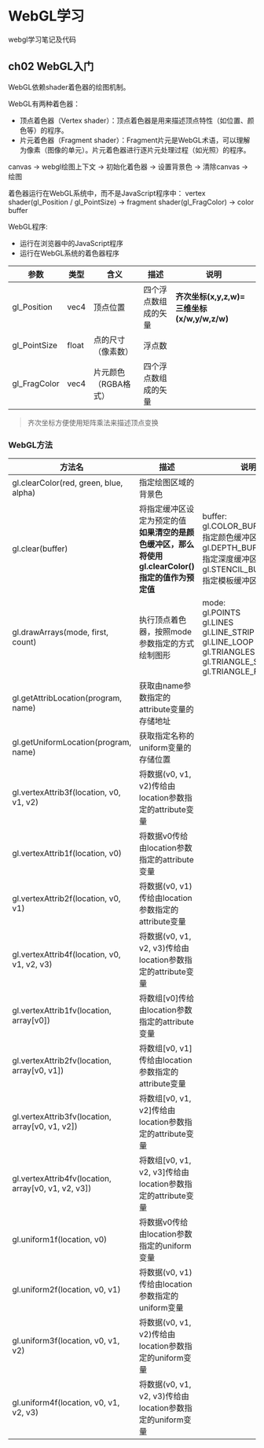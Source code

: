 # WebGL学习
webgl学习笔记及代码

## ch02 WebGL入门

WebGL依赖shader着色器的绘图机制。

WebGL有两种着色器：

- 顶点着色器（Vertex shader）：顶点着色器是用来描述顶点特性（如位置、颜色等）的程序。
- 片元着色器（Fragment shader）：Fragment片元是WebGL术语，可以理解为像素（图像的单元）。片元着色器进行逐片元处理过程（如光照）的程序。

canvas -> webgl绘图上下文 -> 初始化着色器 -> 设置背景色 -> 清除canvas -> 绘图

着色器运行在WebGL系统中，而不是JavaScript程序中： vertex shader(gl_Position / gl_PointSize) -> fragment shader(gl_FragColor) -> color buffer

WebGL程序: 

- 运行在浏览器中的JavaScript程序
- 运行在WebGL系统的着色器程序

参数 | 类型 | 含义 | 描述 | 说明
--  | -- | -- | -- | --
gl_Position | vec4 | 顶点位置 | 四个浮点数组成的矢量 | **齐次坐标(x,y,z,w)=三维坐标(x/w,y/w,z/w)**
gl_PointSize | float | 点的尺寸（像素数）| 浮点数 |
gl_FragColor | vec4 | 片元颜色（RGBA格式） | 四个浮点数组成的矢量 | 

> 齐次坐标方便使用矩阵乘法来描述顶点变换

### WebGL方法 

方法名 | 描述 | 说明
-- | -- | --
gl.clearColor(red, green, blue, alpha) | 指定绘图区域的背景色 | 
gl.clear(buffer) | 将指定缓冲区设定为预定的值<br>**如果清空的是颜色缓冲区，那么将使用gl.clearColor()指定的值作为预定值** | buffer: <br>gl.COLOR_BUFFER_BIT指定颜色缓冲区 <br>gl.DEPTH_BUFFER_BIT 指定深度缓冲区 <br>gl.STENCIL_BUFFER_BIT指定模板缓冲区 
gl.drawArrays(mode, first, count) | 执行顶点着色器，按照mode参数指定的方式绘制图形 | mode: <br>gl.POINTS<br>gl.LINES<br>gl.LINE_STRIP<br>gl.LINE_LOOP<br>gl.TRIANGLES<br>gl.TRIANGLE_STRIP<br>gl.TRIANGLE_FAN
gl.getAttribLocation(program, name) | 获取由name参数指定的attribute变量的存储地址
gl.getUniformLocation(program, name) | 获取指定名称的uniform变量的存储位置
gl.vertexAttrib3f(location, v0, v1, v2) | 将数据(v0, v1, v2)传给由location参数指定的attribute变量
gl.vertexAttrib1f(location, v0) | 将数据v0传给由location参数指定的attribute变量
gl.vertexAttrib2f(location, v0, v1) | 将数据(v0, v1)传给由location参数指定的attribute变量
gl.vertexAttrib4f(location, v0, v1, v2, v3) | 将数据(v0, v1, v2, v3)传给由location参数指定的attribute变量
gl.vertexAttrib1fv(location, array[v0]) | 将数组[v0]传给由location参数指定的attribute变量
gl.vertexAttrib2fv(location, array[v0, v1]) | 将数组[v0, v1]传给由location参数指定的attribute变量
gl.vertexAttrib3fv(location, array[v0, v1, v2]) | 将数组[v0, v1, v2]传给由location参数指定的attribute变量
gl.vertexAttrib4fv(location, array[v0, v1, v2, v3]) | 将数组[v0, v1, v2, v3]传给由location参数指定的attribute变量
gl.uniform1f(location, v0) |将数据v0传给由location参数指定的uniform变量
gl.uniform2f(location, v0, v1) |将数据(v0, v1)传给由location参数指定的uniform变量
gl.uniform3f(location, v0, v1, v2) |将数据(v0, v1, v2)传给由location参数指定的uniform变量
gl.uniform4f(location, v0, v1, v2, v3) |将数据(v0, v1, v2, v3)传给由location参数指定的uniform变量
